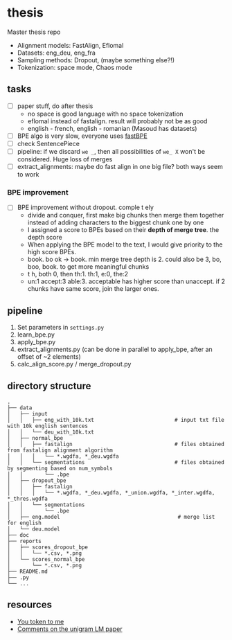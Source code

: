 # thesis

Master thesis repo

* Alignment models: FastAlign, Eflomal
* Datasets: eng_deu, eng_fra
* Sampling methods: Dropout, (maybe something else?!)
* Tokenization: space mode, Chaos mode

## tasks

* [ ] paper stuff, do after thesis
  * no space is good language with no space tokenization
  * eflomal instead of fastalign. result will probably not be as good
  * english - french, english - romanian (Masoud has datasets)
* [ ] BPE algo is very slow, everyone uses [fastBPE](https://github.com/glample/fastBPE)
* [ ] check SentencePiece
* [ ] pipeline: if we discard `we _`, then all possibilities of `we_ X` won't be considered. Huge loss of merges
* [ ] extract_alignments: maybe do fast align in one big file? both ways seem to work

### BPE improvement

* [ ] BPE improvement without dropout. comple t ely
  * divide and conquer, first make big chunks then merge them together instead of adding characters to the biggest chunk one by one
  * I assigned a score to BPEs based on their **depth of merge tree**. the depth score
  * When applying the BPE model to the text, I would give priority to the high score BPEs.
  * book. bo ok -> book. min merge tree depth is 2. could also be 3, bo, boo, book. to get more meaningful chunks
  * t h, both 0, then th:1. th:1, e:0, the:2
  * un:1 accept:3 able:3. acceptable has higher score than unaccept. if 2 chunks have same score, join the larger ones.

## pipeline

1. Set parameters in `settings.py`
2. learn_bpe.py
3. apply_bpe.py
4. extract_alignments.py (can be done in parallel to apply_bpe, after an offset of ~2 elements)
5. calc_align_score.py / merge_dropout.py

## directory structure

```
.
├── data
│   ├── input
│   │   ├── eng_with_10k.txt                          # input txt file with 10k english sentences
│   │   └── deu_with_10k.txt
│   ├── normal_bpe
│   │   ├── fastalign                                 # files obtained from fastalign alignment algorithm
│   │   │   └── *.wgdfa, *_deu.wgdfa
│   │   └── segmentations                             # files obtained by segmenting based on num_symbols
│   │       └── .bpe
│   ├── dropout_bpe
│   │   ├── fastalign
│   │   │   └── *.wgdfa, *_deu.wgdfa, *_union.wgdfa, *_inter.wgdfa, *_thres.wgdfa
│   │   └── segmentations
│   │       └── .bpe
│   ├── eng.model                                      # merge list for english
│   └── deu.model
├── doc
├── reports
│   ├── scores_dropout_bpe
│   │   └── *.csv, *.png
│   └── scores_normal_bpe
│       └── *.csv, *.png
├── README.md
├── .py
└── ...
```

## resources

* [You token to me](https://github.com/VKCOM/YouTokenToMe)
* [Comments on the unigram LM paper](http://www.timoschick.com/paper%20picks/2020/04/14/bpe-is-suboptimal-for-lm-pretraining.html)
